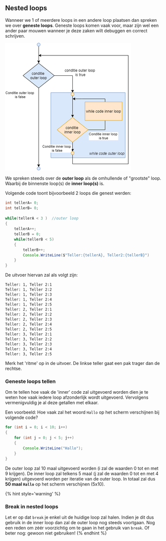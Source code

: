 ## Nested loops

Wanneer we 1 of meerdere loops in een andere loop plaatsen dan spreken we over **geneste loops**. 
Geneste loops komen vaak voor, maar zijn wel een ander paar mouwen wanneer je deze zaken wilt debuggen en correct schrijven.

<!--- {width:50%} --->
![Voorbeeld van geneste loops](../assets/3_loops/nesting.png)

We spreken steeds over de **outer loop** als de omhullende of "grootste" loop. Waarbij de binnenste loop(s) de **inner loop(s)** is. 


Volgende code toont bijvoorbeeld 2 loops die genest werden:

```java
int tellerA= 0;
int tellerB= 0;

while(tellerA < 3 )  //outer loop
{
    tellerA++;
    tellerB = 0;
    while(tellerB < 5)
    {
        tellerB++;
        Console.WriteLine($"Teller:{tellerA}, Teller2:{tellerB}")
    }
}
```

De uitvoer hiervan zal als volgt zijn:

```text
Teller: 1, Teller 2:1
Teller: 1, Teller 2:2
Teller: 1, Teller 2:3
Teller: 1, Teller 2:4
Teller: 1, Teller 2:5
Teller: 2, Teller 2:1
Teller: 2, Teller 2:2
Teller: 2, Teller 2:3
Teller: 2, Teller 2:4
Teller: 2, Teller 2:5
Teller: 3, Teller 2:1
Teller: 3, Teller 2:2
Teller: 3, Teller 2:3
Teller: 3, Teller 2:4
Teller: 3, Teller 2:5

```
Merk het 'ritme' op in de uitvoer. De linkse teller gaat een pak trager dan de rechtse.

### Geneste loops tellen
Om te tellen hoe vaak de 'inner' code zal uitgevoerd worden dien je te weten hoe vaak iedere loop afzonderlijk wordt uitgevoerd. Vervolgens vermenigvuldig je al deze getallen met elkaar.

Een voorbeeld: Hoe vaak zal het woord ``Hallo`` op het scherm verschijnen bij volgende code?
```java
for (int i = 0; i < 10; i++)
{
    for (int j = 0; j < 5; j++)
    {
        Console.WriteLine("Hallo");
    }
}

```
De outer loop zal 10 maal uitgevoerd worden (i zal de waarden 0 tot en met 9 krijgen). De inner loop zal telkens 5 maal (j zal de waarden 0 tot en met 4 krijgen) uitgevoerd worden per iteratie van de outer loop. In totaal zal dus **50 maal ``Hallo``** op het scherm verschijnen (5x10).

{% hint style='warning' %}
### Break in nested loops

Let er op dat ``break`` je enkel uit de huidige loop zal halen. Indien je dit dus gebruik in de inner loop dan zal de outer loop nog steeds voortgaan. Nog een reden om zéér voorzichtig om te gaan in het gebruik van ``break``. Of beter nog: gewoon niet gebruiken!
{% endhint %}


